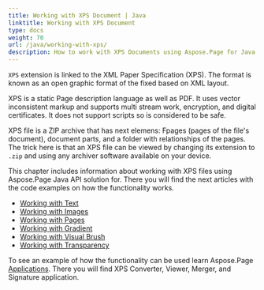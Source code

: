 ```yaml
---
title: Working with XPS Document | Java
linktitle: Working with XPS Document
type: docs
weight: 70
url: /java/working-with-xps/
description: How to work with XPS Documents using Aspose.Page for Java API solution? There are articles on how to work with text, gradient, image, transparency, and pages of XPS files.
---
```


`XPS` extension is linked to the XML Paper Specification (XPS). The format is known as an open graphic format of the fixed based on XML layout.

XPS is a static Page description language as well as PDF. It uses vector inconsistent markup and supports multi stream work, encryption, and digital certificates. It does not support scripts so is considered to be safe.

XPS file is a ZIP archive that has next elemens: Fpages (pages of the file's document), document parts, and a folder with relationships of the pages. The trick here is that an XPS file can be viewed by changing its extension to `.zip` and using any archiver software available on your device.

This chapter includes information about working with XPS files using Aspose.Page Java API solution for. There you will find the next articles with the code examples on how the functionality works.


- [Working with Text](https://docs.aspose.com/page/java/working-with-text/)
- [Working with Images](https://docs.aspose.com/page/java/working-with-images/)
- [Working with Pages](https://docs.aspose.com/page/java/working-with-pages/)
- [Working with Gradient](https://docs.aspose.com/page/java/working-with-gradient/)
- [Working with Visual Brush](https://docs.aspose.com/page/java/working-with-visual-brush/)
- [Working with Transparency](https://docs.aspose.com/page/java/working-with-transparency/)

To see an example of how the functionality can be used learn Aspose.Page [Applications](https://products.aspose.app/page/applications). There you will find XPS Converter, Viewer, Merger, and Signature application.



